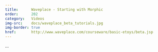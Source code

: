 ```yaml
---
title:      Waveplace - Starting with Morphic
order:      202
category:   Videos
img-src:    docs/waveplace_beta_tutorials.jpg
img-border: true
href:       http://www.waveplace.com/courseware/basic-etoys/beta.jsp
---
```

...